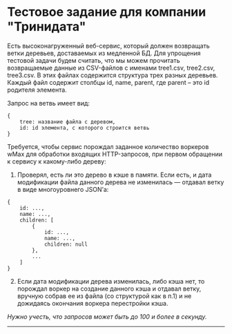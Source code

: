 # Тестовое задание для компании "Тринидата"

Есть высоконагруженный веб-сервис, который должен возвращать ветки деревьев, доставаемых из медленной БД. Для упрощения тестовой задачи будем считать, что мы можем прочитать возвращаемые данные из CSV-файлов с именами tree1.csv, tree2.csv, tree3.csv. В этих файлах содержится структура трех разных деревьев.
Каждый файл содержит столбцы id, name, parent, где parent – это id родителя элемента.

Запрос на ветвь имеет вид:
```
{
	tree: название файла с деревом,
	id: id элемента, с которого строится ветвь
}
```

Требуется, чтобы сервис порождал заданное количество воркеров wMax для обработки входящих HTTP-запросов, при первом обращении к сервису к какому-либо дереву:

1) Проверял, есть ли это дерево в кэше в памяти. Если есть, и дата модификации файла данного дерева не изменилась — отдавал ветку в виде многоуровнего JSON’а:
```
{
    id: ...,
    name: ...,
    children: [
        {
            id: ...,
            name: ...,
            children: null
        },
        ...
    ]
}
```


2) Если дата модификации дерева изменилась, либо кэша нет, то порождал воркер на создание данного кэша и отдавал ветку, вручную собрав ее из файла (со структурой как в п.1) и не дожидаясь окончания воркера перестройки кэша.

*Нужно учесть, что запросов может быть до 100 и более в секунду.*

---